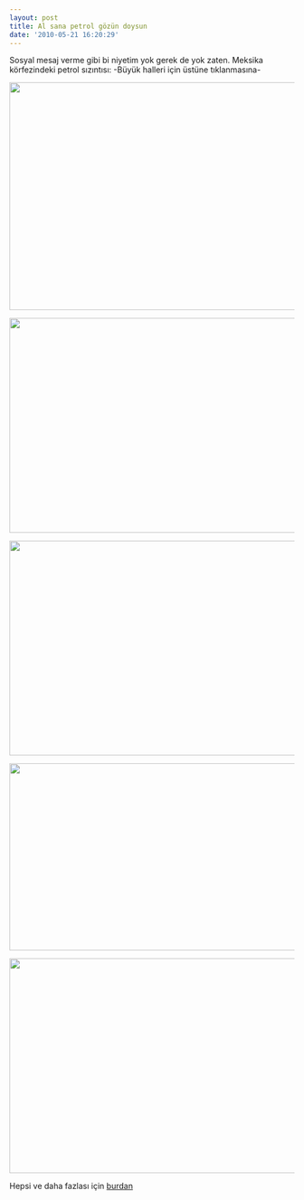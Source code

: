```yaml
---
layout: post
title: Al sana petrol gözün doysun
date: '2010-05-21 16:20:29'
---
```


Sosyal mesaj verme gibi bi niyetim yok gerek de yok zaten. Meksika körfezindeki petrol sızıntısı: -Büyük halleri için üstüne tıklanmasına-
<p style="text-align: center;"><a href="http://devdala.files.wordpress.com/2010/05/oilspill001-sjpg_950_2000_0_75_0_50_50-sjpg.jpg"><img class="aligncenter" src="http://devdala.files.wordpress.com/2010/05/oilspill001-sjpg_950_2000_0_75_0_50_50-sjpg.jpg" alt="" width="570" height="403" /></a></p>
<p style="text-align: center;"><a href="http://devdala.files.wordpress.com/2010/05/oilspill002-sjpg_950_2000_0_75_0_50_50-sjpg.jpg"><img class="aligncenter" src="http://devdala.files.wordpress.com/2010/05/oilspill002-sjpg_950_2000_0_75_0_50_50-sjpg.jpg" alt="" width="570" height="380" /></a></p>
<p style="text-align: center;"><a href="http://devdala.files.wordpress.com/2010/05/oilspill005-sjpg_950_2000_0_75_0_50_50-sjpg.jpg"><img class="aligncenter" src="http://devdala.files.wordpress.com/2010/05/oilspill005-sjpg_950_2000_0_75_0_50_50-sjpg.jpg" alt="" width="570" height="380" /></a></p>
<p style="text-align: center;"><a href="http://devdala.files.wordpress.com/2010/05/oilspill008-sjpg_950_2000_0_75_0_50_50-sjpg.jpg"><img class="aligncenter" src="http://devdala.files.wordpress.com/2010/05/oilspill008-sjpg_950_2000_0_75_0_50_50-sjpg.jpg" alt="" width="570" height="331" /></a></p>
<p style="text-align: center;"><a href="http://devdala.files.wordpress.com/2010/05/oilspill024-sjpg_950_2000_0_75_0_50_50-sjpg.jpg"><img class="aligncenter" src="http://devdala.files.wordpress.com/2010/05/oilspill024-sjpg_950_2000_0_75_0_50_50-sjpg.jpg" alt="" width="570" height="380" /></a></p>
<p style="text-align: left;">Hepsi ve daha fazlası için <a href="http://blogs.denverpost.com/captured/2010/05/13/captured-the-gulf-oil-spill/" target="_blank">burdan</a></p>